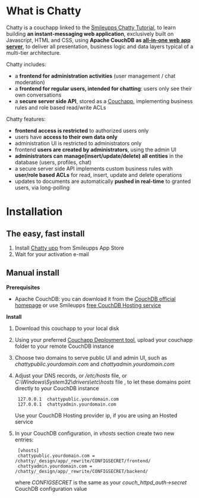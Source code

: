 # What is Chatty

Chatty is a couchapp linked to the [Smileupps Chatty Tutorial](https://www.smileupps/couchapp-tutorial-chatty), to learn building **an instant-messaging web application**, exclusively built on Javascript, HTML and CSS, using **Apache CouchDB as [all-in-one web app server](https://www.smileupps/couchdb-all-in-one-web-app-server)**, to deliver all presentation, business logic and data layers typical of a multi-tier architecture.

Chatty includes:

* a **frontend for administration activities** (user management / chat moderation)
* a **frontend for regular users, intended for chatting**: users only see their own conversations
* a **secure server side API**, stored as a [Couchapp](https://www.smileupps.com/couchapps), implementing business rules and role based read/write ACLs

Chatty features:

* **frontend access is restricted** to authorized users only
* users have **access to their own data only**
* administration UI is restricted to administrators only
* frontend **users are created by administrators**, using the admin UI
* **administrators can manage(insert/update/delete) all entities** in the database (users, profiles, chat)
* a secure server side API implements custom business rules with **user/role based ACLs** for read, insert, update and delete operations
* updates to documents are automatically **pushed in real-time** to granted users, via long-polling

# Installation

## The easy, fast install

1. Install [Chatty upp](https://www.smileupps.com/store/apps/chatty-couchapp-tutorial) from Smileupps App Store
2. Wait for your activation e-mail 

## Manual install

**Prerequisites**

* Apache CouchDB: you can download it from the [CouchDB official homepage](http://couchdb.apache.org) or use Smileupps [free CouchDB Hosting service](https://www.smileupps.com/couchdb-hosting)

**Install**

1. Download this couchapp to your local disk
2. Using your preferred [Couchapp Deployment tool](https://www.smileupps.com/wiki), upload your couchapp folder to your remote CouchDB instance
3. Choose two domains to serve public UI and admin UI, such as *chattypublic.yourdomain.com* and *chattyadmin.yourdomain.com*  
4. Adjust your DNS records, or */etc/hosts* file, or *C:\Windows\System32\drivers\etc\hosts* file , to let these domains point directly to your CouchDB instance

        127.0.0.1  chattypublic.yourdomain.com
        127.0.0.1  chattyadmin.yourdomain.com
        
    Use your CouchDB Hosting provider ip, if you are using an Hosted service
        
5. In your CouchDB configuration, in *vhosts* section create two new entries:

        [vhosts]
        chattypublic.yourdomain.com = /chatty/_design/app/_rewrite/CONFIGSECRET/frontend/
        chattyadmin.yourdomain.com = /chatty/_design/app/_rewrite/CONFIGSECRET/backend/

    where *CONFIGSECRET* is the same as your *couch_httpd_auth->secret* CouchDB configuration value

